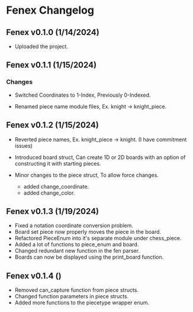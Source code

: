 # Fenex Changelog

## Fenex v0.1.0 (1/14/2024)

- Uploaded the project.

## Fenex v0.1.1 (1/15/2024)

### Changes

- Switched Coordinates to 1-Index, Previously 0-Indexed.

- Renamed piece name module files, Ex. knight -> knight_piece.

## Fenex v0.1.2 (1/15/2024)

- Reverted piece names, Ex. knight_piece -> knight. (I have commitment issues)

- Introduced board struct, Can create 1D or 2D boards with an option of constructing it with starting pieces.
- Minor changes to the piece struct, To allow force changes.
  - added change_coordinate.
  - added change_color.

## Fenex v0.1.3 (1/19/2024)

- Fixed a notation coordinate conversion problem.
- Board set piece now properly moves the piece in the board.
- Refactored PieceEnum into it's separate module under chess_piece.
- Added a lot of functions to piece_enum and board.
- Changed redundant new function in the fen parser.
- Boards can now be displayed using the print_board function.

## Fenex v0.1.4 ()

- Removed can_capture function from piece structs.
- Changed function parameters in piece structs.
- Added more functions to the piecetype wrapper enum.

